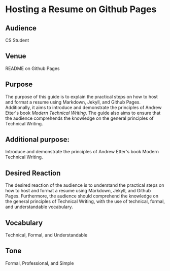 # Hosting a Resume on Github Pages

## Audience
CS Student

## Venue
README on Github Pages

## Purpose
The purpose of this guide is to explain the practical steps on how to host and format a resume using Markdown, Jekyll, and Github Pages. Additionally, it aims to introduce and demonstrate the principles of Andrew Etter's book *Modern Technical Writing*. The guide also aims to ensure that the audience comprehends the knowledge on the general principles of Technical Writing.

## Additional purpose: 
Introduce and demonstrate the principles of Andrew Etter's book Modern Technical Writing.

## Desired Reaction
The desired reaction of the audience is to understand the practical steps on how to host and format a resume using Markdown, Jekyll, and Github Pages. Furthermore, the audience should comprehend the knowledge on the general principles of Technical Writing, with the use of technical, formal, and understandable vocabulary. 

## Vocabulary
Technical, Formal, and Understandable

## Tone
Formal, Professional, and Simple
